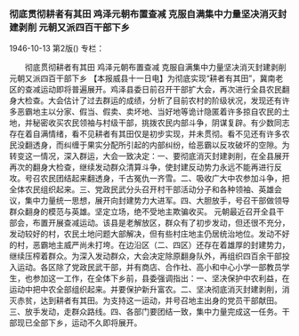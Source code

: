 ### 彻底贯彻耕者有其田  鸡泽元朝布置查减  克服自满集中力量坚决消灭封建剥削  元朝又派四百干部下乡

1946-10-13
第2版()
专栏：

　　彻底贯彻耕者有其田
    鸡泽元朝布置查减
    克服自满集中力量坚决消灭封建剥削
    元朝又派四百干部下乡
    【本报威县十一日电】为彻底实现“耕者有其田”，冀南老区的查减运动即将普遍展开。鸡泽县委日前召开干部扩大会，再次进行全县农民翻身大检查。大会估计了过去群运的成绩，分析了目前农村的阶级状况，发现还有许多恶霸地主以分家、假当、假卖、卖坏地、当好地等诡计隐匿着许多掠自农民的土地，并秘密收买农民领袖与村级干部，挑拨农民内部斗争，阴谋复辟。有少数同志存在着自满情绪，看不见耕者有其田仅是初步实现，并未贯彻。看不见还有许多农民没翻透身，而纠缠于果实分配所引起的内部纠纷，给恶霸以反攻破坏的空隙。为转变这一情况，深入群运，大会一致决定：一、要彻底消灭封建剥削，在全县展开再次的翻身大检查，继续发动群众清算斗争，使封建反动势力永远不能再进行反攻。号召农民团结起来翻透身，千古冤仇一齐雪。二、吸收广大中农参加斗争，把全体农民组织起来。三、党政民武分头召开村干部活动分子和各种领袖、英雄会议，集中力量统一思想，展开向封建势力大进军。四、大胆放手，号召干部做领导群众翻身的模范与英雄。坚定立场，绝不受地主欺骗收买。
    元朝最近召开全县干部会，布置开展查减运动。该县是老解放区，群众有了初步发动，但还很不充分，发动较好的村，农民土地问题大部解决，但有些村庄地主仍居统治地位。发动不好的村，恶霸地主威严尚未打垮。在边沿区（二、四区）还存在着雄厚的封建势力，继续压榨着群众。为深入发动群众，大会决定除原翻身队外，再组织四百余干部投入运动。各区除了党政民武干部，并有商店、合作社、高小和中心小学一部教员学生，也参加这一工作，在全体下乡前，县委强调指出：一、坚决保护中农利益，在运动中把中农全部组织起来。并要保护新升富农。二、坚决彻底消灭封建剥削，消灭赤贫，达到耕者有其田。为支持这一运动，并号召地主出身的党员干部献田。三、放手发动，走群众路线。四、各部门要团结一致，集中力量完成这一任务。干部现已全部下乡，运动不久即将展开。 
